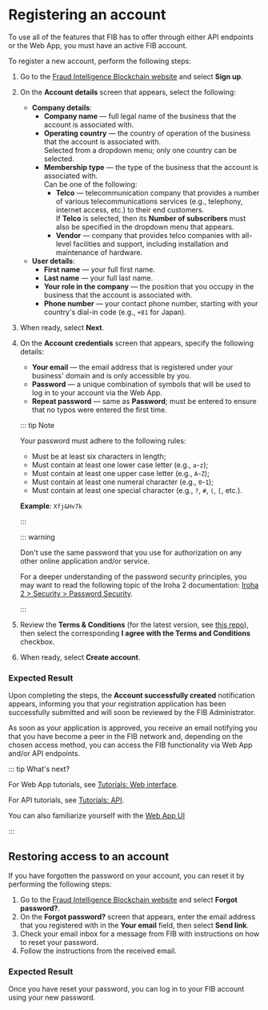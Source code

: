 # Registering an account

To use all of the features that FIB has to offer through either API endpoints or the Web App, you must have an active FIB account.

To register a new account, perform the following steps:

1. Go to the [Fraud Intelligence Blockchain website](https://app.fraudintelligencelimited.com) and select **Sign up**.
2. On the **Account details** screen that appears, select the following:
   - **Company details**:
     - **Company name** — full legal name of the business that the account is associated with.
     - **Operating country** — the country of operation of the business that the account is associated with.\
       Selected from a dropdown menu; only one country can be selected.
     - **Membership type** — the type of the business that the account is associated with.\
       Can be one of the following:
       - **Telco** — telecommunication company that provides a number of various telecommunications services (e.g., telephony, internet access, etc.) to their end customers.\
         If **Telco** is selected, then its **Number of subscribers** must also be specified in the dropdown menu that appears.
       - **Vendor** — company that provides telco companies with all-level facilities and support, including installation and maintenance of hardware.
   - **User details**:
     - **First name** — your full first name.
     - **Last name** — your full last name.
     - **Your role in the company** — the position that you occupy in the business that the account is associated with.
     - **Phone number** — your contact phone number, starting with your country's dial-in code (e.g., `+81` for Japan).
3. When ready, select **Next**.
4. On the **Account credentials** screen that appears, specify the following details:

   - **Your email** — the email address that is registered under your business' domain and is only accessible by you.
   - **Password** — a unique combination of symbols that will be used to log in to your account via the Web App.
   - **Repeat password** — same as **Password**; must be entered to ensure that no typos were entered the first time.

   ::: tip Note

   Your password must adhere to the following rules:

   - Must be at least six characters in length;
   - Must contain at least one lower case letter (e.g., `a`-`z`);
   - Must contain at least one upper case letter (e.g., `A`-`Z`);
   - Must contain at least one numeral character (e.g., `0`-`1`);
   - Must contain at least one special character (e.g., `?`, `#`, `(`, `[`, etc.).

   **Example**: `Xfj&Hv7k`

   :::

   ::: warning

   Don't use the same password that you use for authorization on any other online application and/or service.

   For a deeper understanding of the password security principles, you may want to read the following topic of the Iroha 2 documentation: [Iroha 2 > Security > Password Security](https://docs.iroha.tech/guide/security/password-security.html).

   :::

5. Review the **Terms & Conditions** (for the latest version, see [this repo](https://github.com/fraud-intelligence-limited/fil-legal)), then select the corresponding **I agree with the Terms and Conditions** checkbox.
6. When ready, select **Create account**.

### Expected Result

Upon completing the steps, the **Account successfully created** notification appears, informing you that your registration application has been successfully submitted and will soon be reviewed by the FIB Administrator.

As soon as your application is approved, you receive an email notifying you that you have become a peer in the FIB network and, depending on the chosen access method, you can access the FIB functionality via Web App and/or API endpoints.

::: tip What's next?

For Web App tutorials, see [Tutorials: Web interface](../tutorials-web.md).

For API tutorials, see [Tutorials: API](../tutorials-api.md).

You can also familiarize yourself with the [Web App UI](../overview/web-interface.md)

:::

## Restoring access to an account

If you have forgotten the password on your account, you can reset it by performing the following steps:

1. Go to the [Fraud Intelligence Blockchain website](https://app.fraudintelligencelimited.com) and select **Forgot password?**.
2. On the **Forgot password?** screen that appears, enter the email address that you registered with in the **Your email** field, then select **Send link**.
3. Check your email inbox for a message from FIB with instructions on how to reset your password.
4. Follow the instructions from the received email.

### Expected Result

Once you have reset your password, you can log in to your FIB account using your new password.
